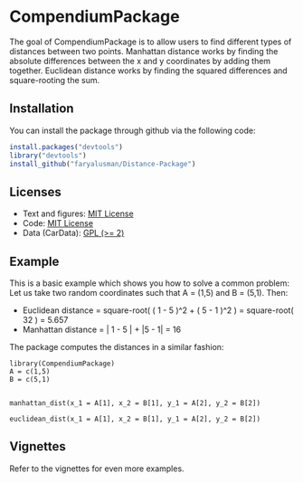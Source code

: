 # CompendiumPackage

<!-- badges: start -->
<!-- badges: end -->

The goal of CompendiumPackage is to allow users to find different types of distances between two points. Manhattan distance works by finding the absolute differences between the x and y coordinates by adding them together. Euclidean distance works by finding the squared differences and square-rooting the sum.

## Installation

You can install the package through github via the following code:

``` r
install.packages("devtools")
library("devtools")
install_github("faryalusman/Distance-Package")
```

## Licenses

  * Text and figures: [MIT License](LICENSE.md)
  * Code: [MIT License](LICENSE.md)
  * Data (CarData): [GPL (>= 2)](GPL-LICENSE.rmd)


## Example

This is a basic example which shows you how to solve a common problem: Let us take two random coordinates such that A = (1,5) and B = (5,1). Then:

  * Euclidean distance = square-root( ( 1 - 5 )^2 + ( 5 - 1 )^2 ) = square-root( 32 ) = 5.657
  * Manhattan distance = | 1 - 5 | + |5 - 1| = 16

The package computes the distances in a similar fashion:

```{r}
library(CompendiumPackage)
A = c(1,5)
B = c(5,1)


manhattan_dist(x_1 = A[1], x_2 = B[1], y_1 = A[2], y_2 = B[2])

euclidean_dist(x_1 = A[1], x_2 = B[1], y_1 = A[2], y_2 = B[2])
```
## Vignettes
Refer to the vignettes for even more examples.


